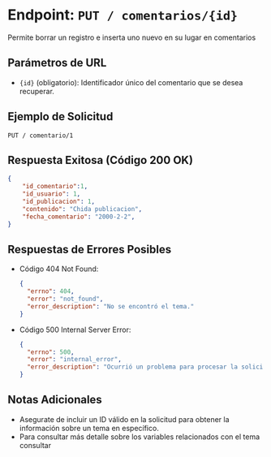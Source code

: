 # Endpoint: `PUT / comentarios/{id}`

Permite borrar un registro e inserta uno nuevo en su lugar en comentarios 

## Parámetros de URL
- `{id}` (obligatorio): Identificador único del  comentario que se desea recuperar.

## Ejemplo de Solicitud
```http
PUT / comentario/1
```

## Respuesta Exitosa (Código 200 OK)
```json
{
    "id_comentario":1,
    "id_usuario": 1,
    "id_publicacion": 1,
    "contenido": "Chida publicacion",
    "fecha_comentario": "2000-2-2",
}
```

## Respuestas de Errores Posibles
- Código 404 Not Found:

  ```json
  {
    "errno": 404,
    "error": "not_found",
    "error_description": "No se encontró el tema."
  }
  ```

- Código 500 Internal Server Error:
  ```json
  {
    "errno": 500,
    "error": "internal_error",
    "error_description": "Ocurrió un problema para procesar la solicitud"
  }
  ``` 

## Notas Adicionales

- Asegurate de incluir un ID válido en la solicitud para obtener la información
  sobre un tema en específico.
- Para consultar más detalle sobre los variables relacionados con el tema consultar
